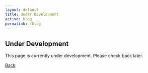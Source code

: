 ```yaml
---
layout: default
title: Under Development
active: blog
permalink: /blog
---
```


## Under Development

This page is currently under development. Please check back later.

<a href="/" class="link-body-emphasis link-underline link-underline-opacity-0">Back</a>
